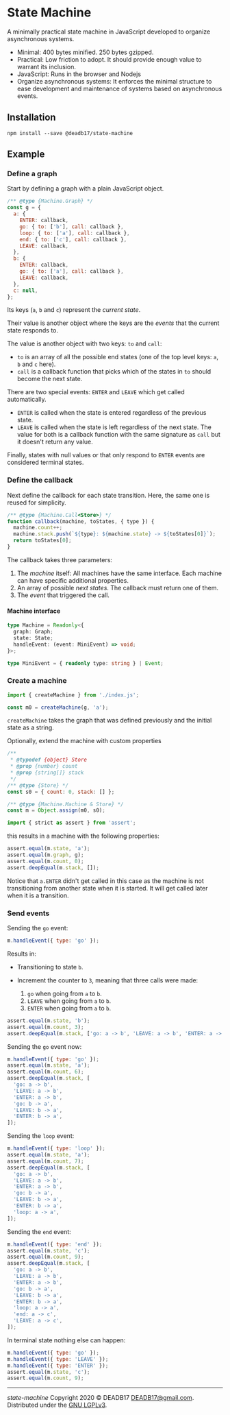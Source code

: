 # State Machine

A minimally practical state machine in JavaScript developed to organize asynchronous systems.

- Minimal: 400 bytes minified. 250 bytes gzipped.
- Practical: Low friction to adopt. It should provide enough value to warrant its inclusion.
- JavaScript: Runs in the browser and Nodejs
- Organize asynchronous systems: It enforces the minimal structure to ease development and maintenance of systems based on asynchronous events.

## Installation

`npm install --save @deadb17/state-machine`

## Example

### Define a graph

Start by defining a graph with a plain JavaScript object.

```javascript both
/** @type {Machine.Graph} */
const g = {
  a: {
    ENTER: callback,
    go: { to: ['b'], call: callback },
    loop: { to: ['a'], call: callback },
    end: { to: ['c'], call: callback },
    LEAVE: callback,
  },
  b: {
    ENTER: callback,
    go: { to: ['a'], call: callback },
    LEAVE: callback,
  },
  c: null,
};
```

Its keys (`a`, `b` and `c`) represent the _current state_.

Their value is another object where the keys are the _events_ that the current state responds to.

The value is another object with two keys: `to` and `call`:

- `to` is an array of all the possible end states (one of the top level keys: `a`, `b` and `c` here).
- `call` is a callback function that picks which of the states in `to` should become the next state.

There are two special events: `ENTER` and `LEAVE` which get called automatically.

- `ENTER` is called when the state is entered regardless of the previous state.
- `LEAVE` is called when the state is left regardless of the next state.
  The value for both is a callback function with the same signature as `call` but it doesn't return any value.

Finally, states with null values or that only respond to `ENTER` events are considered terminal states.

### Define the callback

Next define the callback for each state transition. Here, the same one is reused for simplicity.

```javascript both
/** @type {Machine.Call<Store>} */
function callback(machine, toStates, { type }) {
  machine.count++;
  machine.stack.push(`${type}: ${machine.state} -> ${toStates[0]}`);
  return toStates[0];
}
```

The callback takes three parameters:

1. The _machine_ itself: All machines have the same interface. Each machine can have specific additional properties.
2. An array of possible _next states_. The callback must return one of them.
3. The _event_ that triggered the call.

#### Machine interface

```typescript
type Machine = Readonly<{
  graph: Graph;
  state: State;
  handleEvent: (event: MiniEvent) => void;
}>;

type MiniEvent = { readonly type: string } | Event;
```

### Create a machine

```javascript both
import { createMachine } from './index.js';

const m0 = createMachine(g, 'a');
```

`createMachine` takes the graph that was defined previously and the initial state as a string.

Optionally, extend the machine with custom properties

```javascript both
/**
 * @typedef {object} Store
 * @prop {number} count
 * @prop {string[]} stack
 */
/** @type {Store} */
const s0 = { count: 0, stack: [] };

/** @type {Machine.Machine & Store} */
const m = Object.assign(m0, s0);
```

```javascript code
import { strict as assert } from 'assert';
```

this results in a machine with the following properties:

```javascript both
assert.equal(m.state, 'a');
assert.equal(m.graph, g);
assert.equal(m.count, 0);
assert.deepEqual(m.stack, []);
```

Notice that `a.ENTER` didn't get called in this case as the machine is not transitioning from another state when it is started. It will get called later when it is a transition.

### Send events

Sending the `go` event:

```javascript both
m.handleEvent({ type: 'go' });
```

Results in:

- Transitioning to state `b`.
- Increment the counter to `3`, meaning that three calls were made:

  1. `go` when going from `a` to `b`.
  2. `LEAVE` when going from `a` to `b`.
  3. `ENTER` when going from `a` to `b`.

```javascript both
assert.equal(m.state, 'b');
assert.equal(m.count, 3);
assert.deepEqual(m.stack, ['go: a -> b', 'LEAVE: a -> b', 'ENTER: a -> b']);
```

Sending the `go` event now:

```javascript both
m.handleEvent({ type: 'go' });
assert.equal(m.state, 'a');
assert.equal(m.count, 6);
assert.deepEqual(m.stack, [
  'go: a -> b',
  'LEAVE: a -> b',
  'ENTER: a -> b',
  'go: b -> a',
  'LEAVE: b -> a',
  'ENTER: b -> a',
]);
```

Sending the `loop` event:

```javascript both
m.handleEvent({ type: 'loop' });
assert.equal(m.state, 'a');
assert.equal(m.count, 7);
assert.deepEqual(m.stack, [
  'go: a -> b',
  'LEAVE: a -> b',
  'ENTER: a -> b',
  'go: b -> a',
  'LEAVE: b -> a',
  'ENTER: b -> a',
  'loop: a -> a',
]);
```

Sending the `end` event:

```javascript both
m.handleEvent({ type: 'end' });
assert.equal(m.state, 'c');
assert.equal(m.count, 9);
assert.deepEqual(m.stack, [
  'go: a -> b',
  'LEAVE: a -> b',
  'ENTER: a -> b',
  'go: b -> a',
  'LEAVE: b -> a',
  'ENTER: b -> a',
  'loop: a -> a',
  'end: a -> c',
  'LEAVE: a -> c',
]);
```

In terminal state nothing else can happen:

```javascript both
m.handleEvent({ type: 'go' });
m.handleEvent({ type: 'LEAVE' });
m.handleEvent({ type: 'ENTER' });
assert.equal(m.state, 'c');
assert.equal(m.count, 9);
```

---

_state-machine_ Copyright 2020 © DEADB17 <DEADB17@gmail.com>.  
Distributed under the [GNU LGPLv3](LICENSE).
